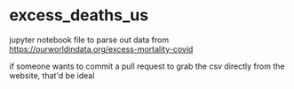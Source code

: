 # excess_deaths_us

jupyter notebook file to parse out data from https://ourworldindata.org/excess-mortality-covid

if someone wants to commit a pull request to grab the csv directly from the website, that'd be ideal
